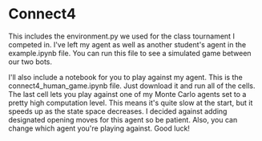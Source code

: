 # Connect4
This includes the environment.py we used for the class tournament I competed in. I've left my agent as well as another student's agent in the example.ipynb file. You can run this file to see a simulated game between our two bots.

I'll also include a notebook for you to play against my agent. This is the connect4_human_game.ipynb file. Just download it and run all of the cells. The last cell lets you play against one of my Monte Carlo agents set to a pretty high computation level. This means it's quite slow at the start, but it speeds up as the state space decreases. I decided against adding designated opening moves for this agent so be patient. Also, you can change which agent you're playing against.
Good luck!
